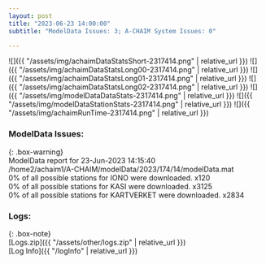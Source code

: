 ```yaml
---
layout: post
title: "2023-06-23 14:00:00"
subtitle: "ModelData Issues: 3; A-CHAIM System Issues: 0"

---
```


![]({{ "/assets/img/achaimDataStatsShort-2317414.png" | relative_url }})
![]({{ "/assets/img/achaimDataStatsLong00-2317414.png" | relative_url }})
![]({{ "/assets/img/achaimDataStatsLong01-2317414.png" | relative_url }})
![]({{ "/assets/img/achaimDataStatsLong02-2317414.png" | relative_url }})
![]({{ "/assets/img/modelDataDataStats-2317414.png" | relative_url }})
![]({{ "/assets/img/modelDataStationStats-2317414.png" | relative_url }})
![]({{ "/assets/img/achaimRunTime-2317414.png" | relative_url }})


### ModelData Issues:  
  
{: .box-warning}  
 ModelData report for 23-Jun-2023 14:15:40   
 /home2/achaim1/A-CHAIM/modelData/2023/174/14/modelData.mat   
 0% of all possible stations for IONO were downloaded. x120   
 0% of all possible stations for KASI were downloaded. x3125   
 0% of all possible stations for KARTVERKET were downloaded. x2834   
  


### Logs:  
  
{: .box-note}  
[Logs.zip]({{ "/assets/other/logs.zip" | relative_url }})  
[Log Info]({{ "/logInfo" | relative_url }})  

